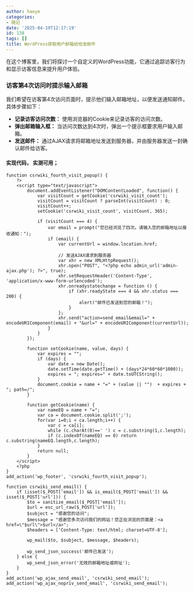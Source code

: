 ```yaml
---
author: haoye
categories:
- 随记
date: '2025-04-19T12:17:19'
id: 138
tags: []
title: WordPress获取用户邮箱给他发邮件
---
```


在这个博客里，我们将探讨一个自定义的WordPress功能，它通过追踪访客行为和显示访客信息来提升用户体验。

### 访客第4次访问时提示输入邮箱

我们希望在访客第4次访问页面时，提示他们输入邮箱地址，以便发送通知邮件。具体步骤如下：

  * **记录访客访问次数：** 使用浏览器的Cookie来记录访客的访问次数。
  * **弹出邮箱输入框：** 当访问次数达到4次时，弹出一个提示框要求用户输入邮箱。
  * **发送邮件：** 通过AJAX请求将邮箱地址发送到服务器，并由服务器发送一封确认邮件给访客。

#### 实现代码， 实测可用；

    
    
    function csrwiki_fourth_visit_popup() {
        ?>
        <script type="text/javascript">
            document.addEventListener("DOMContentLoaded", function() {
                var visitCount = getCookie('csrwiki_visit_count');
                visitCount = visitCount ? parseInt(visitCount) : 0;
                visitCount++;
                setCookie('csrwiki_visit_count', visitCount, 365);
    
                if (visitCount === 4) {
                    var email = prompt("您已经浏览了四次。请输入您的邮箱地址以接收通知：");
                    if (email) {
                        var currentUrl = window.location.href;
    
                        // 发送AJAX请求到服务器
                        var xhr = new XMLHttpRequest();
                        xhr.open("POST", "<?php echo admin_url('admin-ajax.php'); ?>", true);
                        xhr.setRequestHeader('Content-Type', 'application/x-www-form-urlencoded');
                        xhr.onreadystatechange = function () {
                            if (xhr.readyState === 4 && xhr.status === 200) {
                                alert("邮件已发送到您的邮箱！");
                            }
                        };
                        xhr.send("action=send_email&email=" + encodeURIComponent(email) + "&url=" + encodeURIComponent(currentUrl));
                    }
                }
            });
    
            function setCookie(name, value, days) {
                var expires = "";
                if (days) {
                    var date = new Date();
                    date.setTime(date.getTime() + (days*24*60*60*1000));
                    expires = "; expires=" + date.toUTCString();
                }
                document.cookie = name + "=" + (value || "")  + expires + "; path=/";
            }
    
            function getCookie(name) {
                var nameEQ = name + "=";
                var ca = document.cookie.split(';');
                for(var i=0;i < ca.length;i++) {
                    var c = ca[i];
                    while (c.charAt(0)==' ') c = c.substring(1,c.length);
                    if (c.indexOf(nameEQ) == 0) return c.substring(nameEQ.length,c.length);
                }
                return null;
            }
        </script>
        <?php
    }
    add_action('wp_footer', 'csrwiki_fourth_visit_popup');
    
    function csrwiki_send_email() {
        if (isset($_POST['email']) && is_email($_POST['email']) && isset($_POST['url'])) {
            $to = sanitize_email($_POST['email']);
            $url = esc_url_raw($_POST['url']);
            $subject = "感谢您的访问";
            $message = "感谢您多次访问我们的网站！您正在浏览的页面是：<a href=\"$url\">$url</a>";
            $headers = ['Content-Type: text/html; charset=UTF-8'];
    
            wp_mail($to, $subject, $message, $headers);
    
            wp_send_json_success('邮件已发送');
        } else {
            wp_send_json_error('无效的邮箱地址或网址');
        }
    }
    add_action('wp_ajax_send_email', 'csrwiki_send_email');
    add_action('wp_ajax_nopriv_send_email', 'csrwiki_send_email');
    

